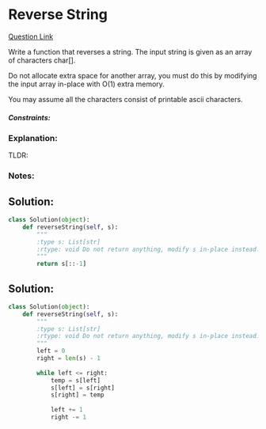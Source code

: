 # Reverse String

[Question Link](https://leetcode.com/problems/reverse-string/)  

Write a function that reverses a string. The input string is given as an array of characters char[].  

Do not allocate extra space for another array, you must do this by modifying the input array in-place with O(1) extra memory.  

You may assume all the characters consist of printable ascii characters.  

##### Constraints:

### Explanation:
TLDR: 

### Notes:

## Solution:
```Python
class Solution(object):
    def reverseString(self, s):
        """
        :type s: List[str]
        :rtype: void Do not return anything, modify s in-place instead.
        """
        return s[::-1]
```

## Solution:
```Python
class Solution(object):
    def reverseString(self, s):
        """
        :type s: List[str]
        :rtype: void Do not return anything, modify s in-place instead.
        """
        left = 0
        right = len(s) - 1
        
        while left <= right:
            temp = s[left]
            s[left] = s[right]
            s[right] = temp
            
            left += 1
            right -= 1
```